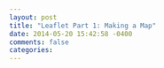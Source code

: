 ```yaml
---
layout: post
title: "Leaflet Part 1: Making a Map"
date: 2014-05-20 15:42:58 -0400
comments: false
categories: 
---
```

